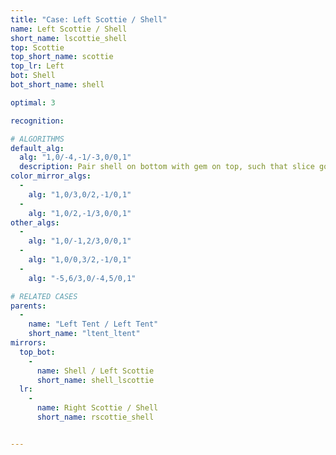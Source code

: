 ```yaml
---
title: "Case: Left Scottie / Shell"
name: Left Scottie / Shell
short_name: lscottie_shell
top: Scottie
top_short_name: scottie
top_lr: Left
bot: Shell
bot_short_name: shell

optimal: 3

recognition:

# ALGORITHMS
default_alg:
  alg: "1,0/-4,-1/-3,0/0,1"
  description: Pair shell on bottom with gem on top, such that slice goes between gem and neighboring isolated corner, to get tent/tent.
color_mirror_algs:
  -
    alg: "1,0/3,0/2,-1/0,1"
  -
    alg: "1,0/2,-1/3,0/0,1"
other_algs:
  -
    alg: "1,0/-1,2/3,0/0,1"
  -
    alg: "1,0/0,3/2,-1/0,1"
  -
    alg: "-5,6/3,0/-4,5/0,1"

# RELATED CASES
parents:
  -
    name: "Left Tent / Left Tent"
    short_name: "ltent_ltent"
mirrors:
  top_bot:
    -
      name: Shell / Left Scottie
      short_name: shell_lscottie
  lr:
    -
      name: Right Scottie / Shell
      short_name: rscottie_shell


---
```


